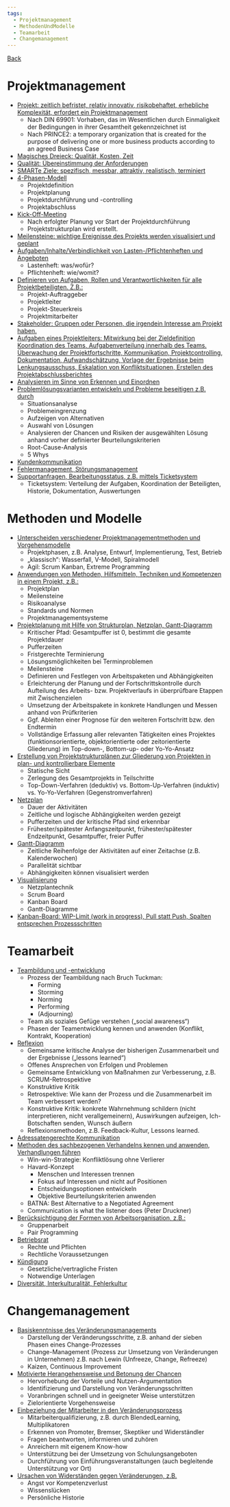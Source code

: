 ```yaml
---
tags:
  - Projektmanagement
  - MethodenUndModelle
  - Teamarbeit
  - Changemanagement
---
```

[Back](Pruefungsvorbereitung.md)
# Projektmanagement
- [Projekt: zeitlich befristet, relativ innovativ, risikobehaftet, erhebliche Komplexität, erfordert ein Projektmanagement](Exam_Preparation/Themenblock_1/Projekt)
	- Nach DIN 69901: Vorhaben, das im Wesentlichen durch Einmaligkeit der Bedingungen in ihrer Gesamtheit gekennzeichnet ist
	- Nach PRINCE2: a temporary organization that is created for the purpose of delivering one or more business products according to an agreed Business Case
- [Magisches Dreieck: Qualität, Kosten, Zeit](Exam_Preparation/Themenblock_1/Magisches_Dreieck)
- [Qualität: Übereinstimmung der Anforderungen](Exam_Preparation/Themenblock_1/Qualitaet)
- [SMARTe Ziele: spezifisch, messbar, attraktiv, realistisch, terminiert](SMARTe_Ziele.md)
- [4-Phasen-Modell](Exam_Preparation/Themenblock_1/4_Phasen_Modell)
	- Projektdefinition
	- Projektplanung
	- Projektdurchführung und -controlling
	- Projektabschluss
- [Kick-Off-Meeting](Exam_Preparation/Themenblock_1/Kick_Off_Meeting)
	- Nach erfolgter Planung vor Start der Projektdurchführung
	- Projektstrukturplan wird erstellt.
- [Meilensteine: wichtige Ereignisse des Projekts werden visualisiert und geplant](Exam_Preparation/Themenblock_1/Meilensteine)
- [Aufgaben/Inhalte/Verbindlichkeit von Lasten-/Pflichtenheften und Angeboten](Exam_Preparation/Themenblock_1/Lasten_und_Pflichtenheft)
	- Lastenheft: was/wofür?
	- Pflichtenheft: wie/womit?
- [Definieren von Aufgaben, Rollen und Verantwortlichkeiten für alle Projektbeteiligten. Z.B.:](Exam_Preparation/Themenblock_1/Projektrollen)
	- Projekt-Auftraggeber
	- Projektleiter
	- Projekt-Steuerkreis
	- Projektmitarbeiter
- [Stakeholder: Gruppen oder Personen, die irgendein Interesse am Projekt haben.](Exam_Preparation/Themenblock_1/Stakeholder)
- [Aufgaben eines Projektleiters: Mitwirkung bei der Zieldefinition Koordination des Teams, Aufgabenverteilung innerhalb des Teams. Überwachung der Projektfortschritte, Kommunikation, Projektcontrolling, Dokumentation, Aufwandschätzung, Vorlage der Ergebnisse beim Lenkungsausschuss, Eskalation von Konfliktsituationen, Erstellen des Projektabschlussberichtes](Exam_Preparation/Themenblock_1/Projektleiter)
- [Analysieren im Sinne von Erkennen und Einordnen](Exam_Preparation/Themenblock_1/Analysieren_Erkennen_Einordnen)
- [Problemlösungsvarianten entwickeln und Probleme beseitigen z.B. durch](Problemloesungsvarianten.md)
	- Situationsanalyse
	- Problemeingrenzung
	- Aufzeigen von Alternativen
	- Auswahl von Lösungen
	- Analysieren der Chancen und Risiken der ausgewählten Lösung anhand vorher definierter Beurteilungskriterien
	- Root-Cause-Analysis
	- 5 Whys
- [Kundenkommunikation](Exam_Preparation/Themenblock_1/Kundenkommunikation)
- [Fehlermanagement, Störungsmanagement](Exam_Preparation/Themenblock_1/Fehlermanagement)
- [Supportanfragen, Bearbeitungsstatus, z.B. mittels Ticketsystem](Exam_Preparation/Themenblock_1/Supportanfragen)
	- Ticketsystem: Verteilung der Aufgaben, Koordination der Beteiligten, Historie, Dokumentation, Auswertungen
# Methoden und Modelle
- [Unterscheiden verschiedener Projektmanagementmethoden und Vorgehensmodelle](Exam_Preparation/Themenblock_1/Projektmanagementmethoden)
	- Projektphasen, z.B. Analyse, Entwurf, Implementierung, Test, Betrieb
	- „klassisch“: Wasserfall, V-Modell, Spiralmodell
	- Agil: Scrum Kanban, Extreme Programming
- [Anwendungen von Methoden, Hilfsmitteln, Techniken und Kompetenzen in einem Projekt, z.B.:](Exam_Preparation/Themenblock_1/Anwenden_von_Methoden)
	- Projektplan
	- Meilensteine
	- Risikoanalyse
	- Standards und Normen
	- Projektmanagementsysteme
- [Projektplanung mit Hilfe von Strukturplan, Netzplan, Gantt-Diagramm](Exam_Preparation/Themenblock_1/Struktur_Netzplan_Gantt_Diagramm)
	- Kritischer Pfad: Gesamtpuffer ist 0, bestimmt die gesamte Projektdauer
	- Pufferzeiten
	- Fristgerechte Terminierung
	- Lösungsmöglichkeiten bei Terminproblemen
	- Meilensteine
	- Definieren und Festlegen von Arbeitspaketen und Abhängigkeiten
	- Erleichterung der Planung und der Fortschrittskontrolle durch Aufteilung des Arbeits- bzw. Projektverlaufs in überprüfbare Etappen mit Zwischenzielen
	- Umsetzung der Arbeitspakete in konkrete Handlungen und Messen anhand von Prüfkriterien
	- Ggf. Ableiten einer Prognose für den weiteren Fortschritt bzw. den Endtermin
	- Vollständige Erfassung aller relevanten Tätigkeiten eines Projektes (funktionsorientierte, objektorientierte oder zeitorientierte Gliederung) im Top-down-, Bottom-up- oder Yo-Yo-Ansatz
- [Erstellung von Projektstrukturplänen zur Gliederung von Projekten in plan- und kontrollierbare Elemente](Exam_Preparation/Themenblock_1/Projektstrukturplan)
	- Statische Sicht
	- Zerlegung des Gesamtprojekts in Teilschritte
	- Top-Down-Verfahren (deduktiv) vs. Bottom-Up-Verfahren (induktiv) vs. Yo-Yo-Verfahren (Gegenstromverfahren)
- [Netzplan](Exam_Preparation/Themenblock_1/Netzplan)
	- Dauer der Aktivitäten
	- Zeitliche und logische Abhängigkeiten werden gezeigt
	- Pufferzeiten und der kritische Pfad sind erkennbar
	- Frühester/spätester Anfangszeitpunkt, frühester/spätester Endzeitpunkt, Gesamtpuffer, freier Puffer
- [Gantt-Diagramm](Exam_Preparation/Themenblock_1/Gantt_Diagramm)
	- Zeitliche Reihenfolge der Aktivitäten auf einer Zeitachse (z.B. Kalenderwochen)
	- Parallelität sichtbar
	- Abhängigkeiten können visualisiert werden
- [Visualisierung](Exam_Preparation/Themenblock_1/Visualisierungen)
	- Netzplantechnik
	- Scrum Board
	- Kanban Board
	- Gantt-Diagramme
- [Kanban-Board: WIP-Limit (work in progress), Pull statt Push, Spalten entsprechen Prozessschritten](Exam_Preparation/Themenblock_1/Kanban_Board)
# Teamarbeit
- [Teambildung und -entwicklung](Exam_Preparation/Themenblock_1/Teambuilding)
	- Prozess der Teambildung nach Bruch Tuckman:
		- Forming
		- Storming
		- Norming
		- Performing
		- (Adjourning)
	- Team als soziales Gefüge verstehen („social awareness“)
	- Phasen der Teamentwicklung kennen und anwenden (Konflikt, Kontrakt, Kooperation)
- [Reflexion](Exam_Preparation/Themenblock_1/Reflexion)
	- Gemeinsame kritische Analyse der bisherigen Zusammenarbeit und der Ergebnisse („lessons learned“)
	- Offenes Ansprechen von Erfolgen und Problemen
	- Gemeinsame Entwicklung von Maßnahmen zur Verbesserung, z.B. SCRUM-Retrospektive
	- Konstruktive Kritik
	- Retrospektive: Wie kann der Prozess und die Zusammenarbeit im Team verbessert werden?
	- Konstruktive Kritik: konkrete Wahrnehmung schildern (nicht interpretieren, nicht verallgemeinern), Auswirkungen aufzeigen, Ich-Botschaften senden, Wunsch äußern
	- Reflexionsmethoden, z.B. Feedback-Kultur, Lessons learned.
- [Adressatengerechte Kommunikation](Exam_Preparation/Themenblock_1/Adressatengerechte_Kommunikation)
- [Methoden des sachbezogenen Verhandelns kennen und anwenden, Verhandlungen führen](Exam_Preparation/Themenblock_1/Verhandlungen_fuehren)
	- Win-win-Strategie: Konfliktlösung ohne Verlierer
	- Havard-Konzept
		- Menschen und Interessen trennen
		- Fokus auf Interessen und nicht auf Positionen
		- Entscheidungsoptionen entwickeln
		- Objektive Beurteilungskriterien anwenden
	- BATNA: Best Alternative to a Negotiated Agreement
	- Communication is what the listener does (Peter Druckner)
- [Berücksichtigung der Formen von Arbeitsorganisation, z.B.:](Exam_Preparation/Themenblock_1/Arbeitsorganisation)
	- Gruppenarbeit
	- Pair Programming
- [Betriebsrat](Exam_Preparation/Themenblock_1/Betriebsrat)
	- Rechte und Pflichten
	- Rechtliche Voraussetzungen
- [Kündigung](Exam_Preparation/Themenblock_1/Kuendigung)
	- Gesetzliche/vertragliche Fristen
	- Notwendige Unterlagen
- [Diversität, Interkulturalität, Fehlerkultur](Diversitaet.md)
# Changemanagement
- [Basiskenntnisse des Veränderungsmanagements](Veraenderungsmanagement.md)
	- Darstellung der Veränderungsschritte, z.B. anhand der sieben Phasen eines Change-Prozesses
	- Change-Management (Prozess zur Umsetzung von Veränderungen in Unternehmen) z.B. nach Lewin (Unfreeze, Change, Refreeze)
	- Kaizen, Continuous Improvement
- [Motivierte Herangehensweise und Betonung der Chancen](Exam_Preparation/Themenblock_1/Betonung_der_Chancen)
	- Hervorhebung der Vorteile und Nutzen-Argumentation
	- Identifizierung und Darstellung von Veränderungsschritten
	- Voranbringen schnell und in geeigneter Weise unterstützen
	- Zielorientierte Vorgehensweise
- [Einbeziehung der Mitarbeiter in den Veränderungsprozess](Exam_Preparation/Themenblock_1/Einbeziehung_der_Mitarbeiter)
	- Mitarbeiterqualifizierung, z.B. durch BlendedLearning, Multiplikatoren
	- Erkennen von Promoter, Bremser, Skeptiker und Widerständler
	- Fragen beantworten, informieren und zuhören
	- Anreichern mit eigenem Know-how
	- Unterstützung bei der Umsetzung von Schulungsangeboten
	- Durchführung von Einführungsveranstaltungen (auch begleitende Unterstützung vor Ort)
- [Ursachen von Widerständen gegen Veränderungen, z.B.](Widerstaende.md)
	- Angst vor Kompetenzverlust
	- Wissenslücken
	- Persönliche Historie